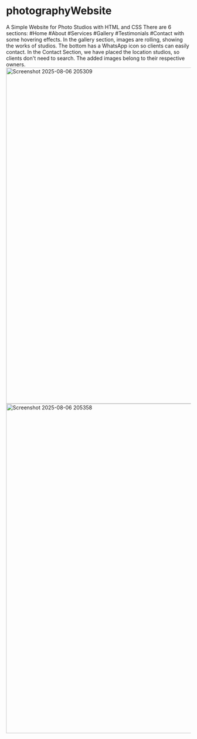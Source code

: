 # photographyWebsite
A Simple Website for Photo Studios with HTML and CSS
There are 6 sections: #Home #About #Services #Gallery #Testimonials #Contact with some hovering effects.
In the gallery section, images are rolling, showing the works of studios.
The bottom has a WhatsApp icon so clients can easily contact.
In the Contact Section, we have placed the location studios, so clients don't need to search.
The added images belong to their respective owners.
<img width="1888" height="917" alt="Screenshot 2025-08-06 205309" src="https://github.com/user-attachments/assets/233d6e2b-fdee-49fc-8c7c-838aec659815" />
<img width="1869" height="899" alt="Screenshot 2025-08-06 205358" src="https://github.com/user-attachments/assets/ec07f122-5a21-4025-8ad0-c7262411347a" />
